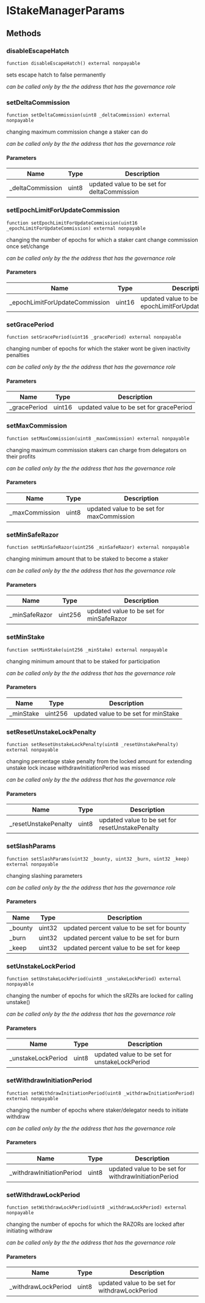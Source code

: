 # IStakeManagerParams









## Methods

### disableEscapeHatch

```solidity
function disableEscapeHatch() external nonpayable
```

sets escape hatch to false permanently

*can be called only by the the address that has the governance role*


### setDeltaCommission

```solidity
function setDeltaCommission(uint8 _deltaCommission) external nonpayable
```

changing maximum commission change a staker can do

*can be called only by the the address that has the governance role*

#### Parameters

| Name | Type | Description |
|---|---|---|
| _deltaCommission | uint8 | updated value to be set for deltaCommission

### setEpochLimitForUpdateCommission

```solidity
function setEpochLimitForUpdateCommission(uint16 _epochLimitForUpdateCommission) external nonpayable
```

changing the number of epochs for which a staker cant change commission once set/change

*can be called only by the the address that has the governance role*

#### Parameters

| Name | Type | Description |
|---|---|---|
| _epochLimitForUpdateCommission | uint16 | updated value to be set for epochLimitForUpdateCommission

### setGracePeriod

```solidity
function setGracePeriod(uint16 _gracePeriod) external nonpayable
```

changing number of epochs for which the staker wont be given inactivity penalties

*can be called only by the the address that has the governance role*

#### Parameters

| Name | Type | Description |
|---|---|---|
| _gracePeriod | uint16 | updated value to be set for gracePeriod

### setMaxCommission

```solidity
function setMaxCommission(uint8 _maxCommission) external nonpayable
```

changing maximum commission stakers can charge from delegators on their profits

*can be called only by the the address that has the governance role*

#### Parameters

| Name | Type | Description |
|---|---|---|
| _maxCommission | uint8 | updated value to be set for maxCommission

### setMinSafeRazor

```solidity
function setMinSafeRazor(uint256 _minSafeRazor) external nonpayable
```

changing minimum amount that to be staked to become a staker

*can be called only by the the address that has the governance role*

#### Parameters

| Name | Type | Description |
|---|---|---|
| _minSafeRazor | uint256 | updated value to be set for minSafeRazor

### setMinStake

```solidity
function setMinStake(uint256 _minStake) external nonpayable
```

changing minimum amount that to be staked for participation

*can be called only by the the address that has the governance role*

#### Parameters

| Name | Type | Description |
|---|---|---|
| _minStake | uint256 | updated value to be set for minStake

### setResetUnstakeLockPenalty

```solidity
function setResetUnstakeLockPenalty(uint8 _resetUnstakePenalty) external nonpayable
```

changing percentage stake penalty from the locked amount for extending unstake lock incase withdrawInitiationPeriod was missed

*can be called only by the the address that has the governance role*

#### Parameters

| Name | Type | Description |
|---|---|---|
| _resetUnstakePenalty | uint8 | updated value to be set for resetUnstakePenalty

### setSlashParams

```solidity
function setSlashParams(uint32 _bounty, uint32 _burn, uint32 _keep) external nonpayable
```

changing slashing parameters

*can be called only by the the address that has the governance role*

#### Parameters

| Name | Type | Description |
|---|---|---|
| _bounty | uint32 | updated percent value to be set for bounty
| _burn | uint32 | updated percent value to be set for burn
| _keep | uint32 | updated percent value to be set for keep

### setUnstakeLockPeriod

```solidity
function setUnstakeLockPeriod(uint8 _unstakeLockPeriod) external nonpayable
```

changing the number of epochs for which the sRZRs are locked for calling unstake()

*can be called only by the the address that has the governance role*

#### Parameters

| Name | Type | Description |
|---|---|---|
| _unstakeLockPeriod | uint8 | updated value to be set for unstakeLockPeriod

### setWithdrawInitiationPeriod

```solidity
function setWithdrawInitiationPeriod(uint8 _withdrawInitiationPeriod) external nonpayable
```

changing the number of epochs where staker/delegator needs to initiate withdraw

*can be called only by the the address that has the governance role*

#### Parameters

| Name | Type | Description |
|---|---|---|
| _withdrawInitiationPeriod | uint8 | updated value to be set for withdrawInitiationPeriod

### setWithdrawLockPeriod

```solidity
function setWithdrawLockPeriod(uint8 _withdrawLockPeriod) external nonpayable
```

changing the number of epochs for which the RAZORs are locked after initiating withdraw

*can be called only by the the address that has the governance role*

#### Parameters

| Name | Type | Description |
|---|---|---|
| _withdrawLockPeriod | uint8 | updated value to be set for withdrawLockPeriod




